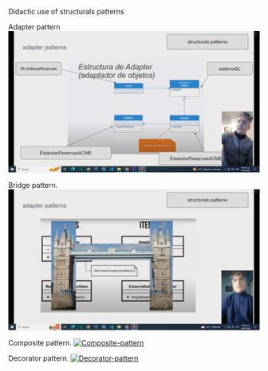 

Didactic use of structurals patterns


Adapter pattern
[![Adapter-pattern](images/video-adapter.png)](https://youtu.be/LZWuAvP3Zko)


Bridge pattern.
[![Bridge-pattern](images/video-bridge.png)](https://youtu.be/hBaWMPSD5Jo)


Composite pattern.
[![Composite-pattern](images)]()


Decorator pattern.
[![Decorator-pattern](images)]()
